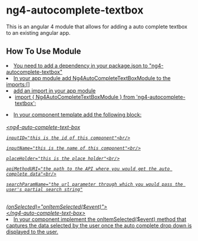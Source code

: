 <h1>ng4-autocomplete-textbox</h1>

This is an angular 4 module that allows for adding a auto complete textbox to an existing angular app.

<h2>How To Use Module</h2>
<u>
<li>You need to add a dependency in your package.json to "ng4-autocomplete-textbox"</li>
<li>In your app module add Ng4AutoCompleteTextBoxModule to the imports:[]</li> 
<li>add an import in your app module
<ul> 
<li>import { Ng4AutoCompleteTextBoxModule } from 'ng4-autocomplete-textbox';</li>
</ul>
</li>
<li>In your component template add the following block:</li><br/>
<i>
&lt;ng4-auto-complete-text-box<br/>
    
    inputID="this is the id of this component"<br/>
    
    inputName="this is the name of this component"<br/>
    
    placeHolder="this is the place holder"<br/>
    
    apiMethodURI="the path to the API where you would get the auto complete data"<br/>
    
    searchParamName="the url parameter through which you would pass the user's partial search string"
<br/>   
    (onSelected)="onItemSelected($event)"&gt;<br/>
&lt;/ng4-auto-complete-text-box&gt;
</i><br/>
<li>In your component implement the onItemSelected($event) method that captures the data selected by the user once the auto complete drop down is displayed to the user.</li>
</u>


